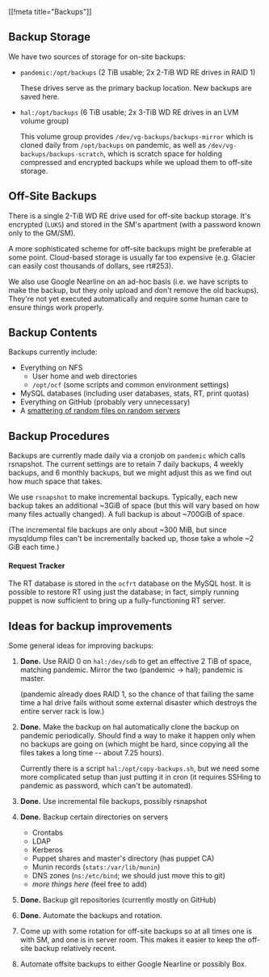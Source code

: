 [[!meta title="Backups"]]
## Backup Storage

We have two sources of storage for on-site backups:

* `pandemic:/opt/backups` (2 TiB usable; 2x 2-TiB WD RE drives in RAID 1)

  These drives serve as the primary backup location. New backups are saved
  here.

* `hal:/opt/backups` (6 TiB usable; 2x 3-TiB WD RE drives in an LVM volume group)

  This volume group provides `/dev/vg-backups/backups-mirror` which is cloned
  daily from `/opt/backups` on pandemic, as well as
  `/dev/vg-backups/backups-scratch`, which is scratch space for holding
  compressed and encrypted backups while we upload them to off-site storage.

## Off-Site Backups

There is a single 2-TiB WD RE drive used for off-site backup storage. It's
encrypted (`LUKS`) and stored in the SM's apartment (with a password known only
to the GM/SM).

A more sophisticated scheme for off-site backups might be preferable at some
point. Cloud-based storage is usually far too expensive (e.g. Glacier can
easily cost thousands of dollars, see rt#253).

We also use Google Nearline on an ad-hoc basis (i.e. we have scripts to make
the backup, but they only upload and don't remove the old backups). They're
not yet executed automatically and require some human care to ensure things
work properly.

## Backup Contents

Backups currently include:

* Everything on NFS
  * User home and web directories
  * `/opt/ocf` (some scripts and common environment settings)
* MySQL databases (including user databases, stats, RT, print quotas)
* Everything on GitHub (probably very unnecessary)
* A [smattering of random files on random servers][backed-up-files]

## Backup Procedures

Backups are currently made daily via a cronjob on `pandemic` which calls
rsnapshot. The current settings are to retain 7 daily backups, 4 weekly
backups, and 6 monthly backups, but we might adjust this as we find out how
much space that takes.

We use `rsnapshot` to make incremental backups. Typically, each new backup
takes an additional ~3GiB of space (but this will vary based on how many
files actually changed). A full backup is about ~700GiB of space.

(The incremental file backups are only about ~300 MiB, but since mysqldump
files can't be incrementally backed up, those take a whole ~2 GiB each time.)

#### Request Tracker

The RT database is stored in the `ocfrt` database on the MySQL host. It is
possible to restore RT using just the database; in fact, simply running
puppet is now sufficient to bring up a fully-functioning RT server.

## Ideas for backup improvements

Some general ideas for improving backups:

1. **Done.** Use RAID 0 on `hal:/dev/sdb` to get an effective 2 TiB of space,
   matching pandemic. Mirror the two (pandemic -> hal); pandemic is master.

   (pandemic already does RAID 1, so the chance of that failing the same time a
   hal drive fails without some external disaster which destroys the entire
   server rack is low.)

2. **Done.** Make the backup on hal automatically clone the backup on pandemic
   periodically. Should find a way to make it happen only when no backups are
   going on (which might be hard, since copying all the files takes a long
   time -- about 7.25 hours).

   Currently there is a script `hal:/opt/copy-backups.sh`, but we need some
   more complicated setup than just putting it in cron (it requires SSHing to
   pandemic as password, which can't be automated).

3. **Done.** Use incremental file backups, possibly rsnapshot

4. **Done.** Backup certain directories on servers

     * Crontabs
     * LDAP
     * Kerberos
     * Puppet shares and master's directory (has puppet CA)
     * Munin records (`stats:/var/lib/munin`)
     * DNS zones (`ns:/etc/bind`; we should just move this to git)
     * *more things here* (feel free to add)

5. **Done.** Backup git repositories (currently mostly on GitHub)

6. **Done.** Automate the backups and rotation.

7. Come up with some rotation for off-site backups so at all times one is with
   SM, and one is in server room. This makes it easier to keep the off-site
   backup relatively recent.

7. Automate offsite backups to either Google Nearline or possibly Box.

[backed-up-files]: https://github.com/ocf/puppet/blob/master/modules/ocf_backups/files/rsnapshot.conf#L53

